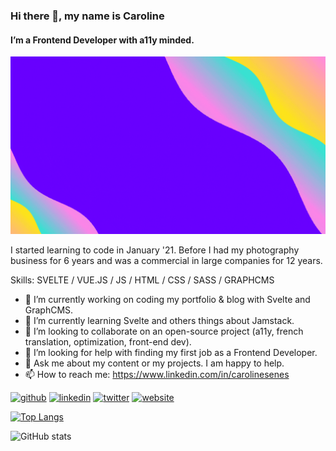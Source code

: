 ### Hi there 👋, my name is Caroline
#### I’m a Frontend Developer with a11y minded.
![I’m a Frontend Developer with a11y minded.](https://github.com/CarolineSenes/CarolineSenes/blob/master/banner.gif)

I started learning to code in January '21. Before I had my photography business for 6 years and was a commercial in large companies for 12 years.

Skills: SVELTE / VUE.JS / JS / HTML / CSS / SASS / GRAPHCMS

- 🔭 I’m currently working on coding my portfolio & blog with Svelte and GraphCMS. 
- 🌱 I’m currently learning Svelte and others things about Jamstack. 
- 👯 I’m looking to collaborate on an open-source project (a11y, french translation, optimization, front-end dev). 
- 🤔 I’m looking for help with finding my first job as a Frontend Developer. 
- 💬 Ask me about my content or my projects. I am happy to help. 
- 📫 How to reach me: https://www.linkedin.com/in/carolinesenes 


[<img src='https://cdn.jsdelivr.net/npm/simple-icons@3.0.1/icons/github.svg' alt='github' height='40'>](https://github.com/carolinesenes)  [<img src='https://cdn.jsdelivr.net/npm/simple-icons@3.0.1/icons/linkedin.svg' alt='linkedin' height='40'>](https://www.linkedin.com/in/carolinesenes/)  [<img src='https://cdn.jsdelivr.net/npm/simple-icons@3.0.1/icons/twitter.svg' alt='twitter' height='40'>](https://twitter.com/senes_caroline)  [<img src='https://cdn.jsdelivr.net/npm/simple-icons@3.0.1/icons/icloud.svg' alt='website' height='40'>](https://my-developer-portfolio-theta.vercel.app/)  

[![Top Langs](https://github-readme-stats.vercel.app/api/top-langs/?username=carolinesenes)](https://github.com/anuraghazra/github-readme-stats)

![GitHub stats](https://github-readme-stats.vercel.app/api?username=carolinesenes&show_icons=true)  
